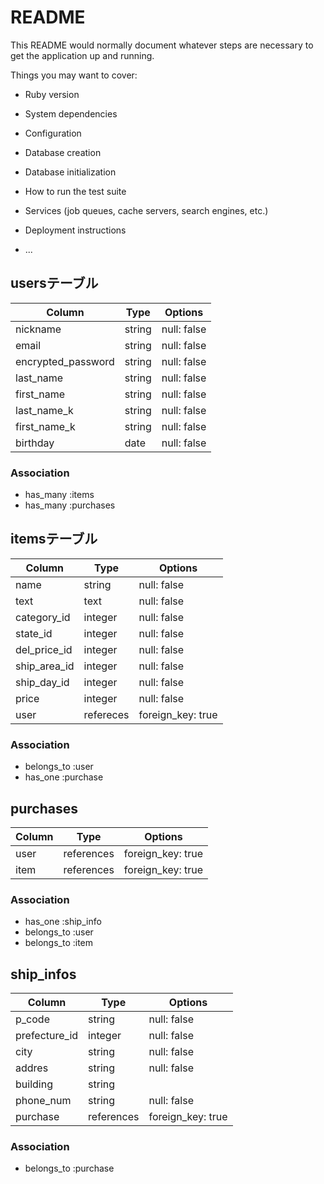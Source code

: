 # README

This README would normally document whatever steps are necessary to get the
application up and running.

Things you may want to cover:

* Ruby version

* System dependencies

* Configuration

* Database creation

* Database initialization

* How to run the test suite

* Services (job queues, cache servers, search engines, etc.)

* Deployment instructions

* ...

## usersテーブル 

|  Column             |  Type         |  Options              |
| ------------------- | ------------- | --------------------- |
| nickname            | string        | null: false           |
| email               | string        | null: false           |
| encrypted_password  | string        | null: false           |
| last_name           | string        | null: false           |
| first_name          | string        | null: false           |
| last_name_k         | string        | null: false           |
| first_name_k        | string        | null: false           |
| birthday            | date          | null: false           |

### Association
- has_many :items
- has_many :purchases

## itemsテーブル

|  Column       |  Type         |  Options              |
| ------------- | ------------- | --------------------- |
| name          | string        | null: false           |
| text          | text          | null: false           |
| category_id   | integer       | null: false           |
| state_id      | integer       | null: false           |
| del_price_id  | integer       | null: false           |
| ship_area_id  | integer       | null: false           |
| ship_day_id   | integer       | null: false           |
| price         | integer       | null: false           |
| user          | refereces     | foreign_key: true     |

<!-- imageはactive_strage -->

### Association
- belongs_to :user
- has_one :purchase

## purchases

|  Column       |  Type         |  Options              |
| ------------- | ------------- | --------------------- |
| user          | references    | foreign_key: true     |
| item          | references    | foreign_key: true     |


### Association
- has_one :ship_info
- belongs_to :user
- belongs_to :item

## ship_infos

|  Column       |  Type         |  Options              |
| ------------- | ------------- | --------------------- |
| p_code        | string        | null: false           |
| prefecture_id | integer       | null: false           |
| city          | string        | null: false           |
| addres        | string        | null: false           |
| building      | string        |                       |
| phone_num     | string        | null: false           |
| purchase      | references    | foreign_key: true     |

### Association

- belongs_to :purchase
